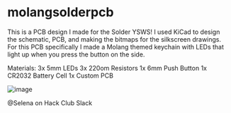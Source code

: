 # molangsolderpcb
This is a PCB design I made for the Solder YSWS! I used KiCad to design the schematic, PCB, and making the bitmaps for the silkscreen drawings. For this PCB specifically I made a Molang themed keychain with LEDs that light up when you press the button on the side.

Materials:
3x 5mm LEDs 
3x 220om Resistors
1x 6mm Push Button
1x CR2032 Battery Cell
1x Custom PCB

![image](https://github.com/user-attachments/assets/7a6fa748-7b4e-4333-af76-e41f9172095b)


@Selena on Hack Club Slack
